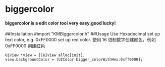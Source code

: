 # biggercolor
#### biggercolor is a edit color tool very easy,good lucky!
##Installation
    #import "KMBiggercolor.h"
##Usage
Use Hexadecimal set up text color, e.g. 0xFF0000 set up red color.
使用 16 进制数字创建颜色，例如 0xFF0000 创建红色

    UIView *view = [[UIView alloc]init];
    view.backgroundColor = [UIColor bigger_colorWithHex:0xff0000];
